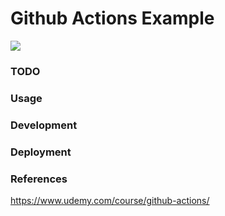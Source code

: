# Github Actions Example
![](https://github.com/aaron-lam/github-actions-example/workflows/CI/badge.svg?branch=develop&event=push)

### TODO

### Usage

### Development

### Deployment

### References

https://www.udemy.com/course/github-actions/
